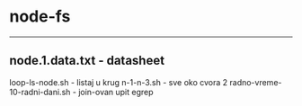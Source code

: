 # node-fs
-------------------------------
node.1.data.txt - datasheet
-------------------------------
loop-ls-node.sh	- listaj u krug
n-1-n-3.sh	- sve oko cvora 2
radno-vreme-10-radni-dani.sh - join-ovan upit egrep

